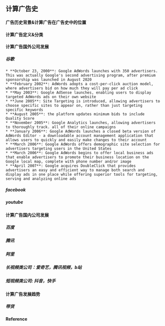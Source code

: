 ## 计算广告史



#### 广告历史背景&计算广告在广告史中的位置





#### 计算广告定义&分类

#### 计算广告国外公司发展 

##### 谷歌

	* **October 23, 2000**: Google AdWords launches with 350 advertisers. This was actually Google's second advertising program, after premium sponsorship was launched in August 2020
	* **February 2002**: AdWords adopts a cost-per-click auction model, where advertisers bid on how much they will pay per ad click
	* **May 2003**: Google AdSense launches, enabling users to display targeted AdWords ads on their own website
	* **June 2005**: Site Targeting is introduced, allowing advertisers to choose specific sites to appear on, rather than just targeting specific keywords 
	* **August 2005**: the platform updates minimum bids to include Quality Score
	* **November 2005**: Google Analytics launches, allowing advertisers to thoroughly track. all of their online campaigns
	* **January 2006**: Google AdWords launches a closed beta version of AdWords Editor - a downloadable account management application that allows users to quickly and easily make changes to their account
	* **March 2006**: Google AdWords offers demographic site selection for advertisers targeting users in the United States
	* **March 2006**: Google AdWords begins to offer local business ads that enable advertisers to promote their business location on the Google local map, complete with phone number and/or image
	* **April 2007**: Google acquires DoubleClick that provides advertisers an easy and efficient way to manage both search and display ads in one place while offering superior tools for targeting, serving and analyzing online ads

##### facebook

##### youtube

#### 计算广告国内公司发展

##### 百度

##### 腾讯

##### 阿里

##### 长视频类公司：爱奇艺，腾讯视频，b站

##### 短视频类公司: 抖音，快手

#### 计算广告发展趋势

##### 带货





#### Reference

